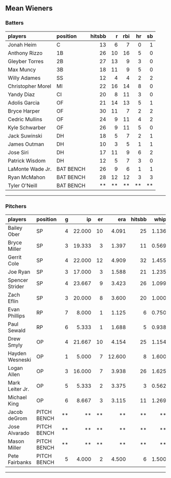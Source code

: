 ## Mean Wieners

### Batters

 
|players           |position  | hitsbb|  r| rbi| hr| sb| 
|:-----------------|:---------|------:|--:|---:|--:|--:| 
|Jonah Heim        |C         |     13|  6|   7|  0|  1| 
|Anthony Rizzo     |1B        |     26| 10|  16|  5|  0| 
|Gleyber Torres    |2B        |     27| 13|   9|  3|  0| 
|Max Muncy         |3B        |     18| 11|   9|  5|  0| 
|Willy Adames      |SS        |     12|  4|   4|  2|  2| 
|Christopher Morel |MI        |     22| 16|  14|  8|  0| 
|Yandy Diaz        |CI        |     20|  8|  11|  3|  0| 
|Adolis Garcia     |OF        |     21| 14|  13|  5|  1| 
|Bryce Harper      |OF        |     30| 11|   7|  2|  2| 
|Cedric Mullins    |OF        |     24|  9|  11|  4|  2| 
|Kyle Schwarber    |OF        |     26|  9|  11|  5|  0| 
|Jack Suwinski     |DH        |     18|  5|   7|  2|  1| 
|James Outman      |DH        |     10|  3|   5|  1|  1| 
|Jose Siri         |DH        |     17| 11|   9|  6|  2| 
|Patrick Wisdom    |DH        |     12|  5|   7|  3|  0| 
|LaMonte Wade Jr.  |BAT BENCH |     26|  9|   6|  1|  1| 
|Ryan McMahon      |BAT BENCH |     28| 12|  12|  3|  3| 
|Tyler O'Neill     |BAT BENCH |     **| **|  **| **| **| 


* * *

### Pitchers

 
|players         |position    |  g|     ip| er|    era| hitsbb|  whip| so|  w| sv| 
|:---------------|:-----------|--:|------:|--:|------:|------:|-----:|--:|--:|--:| 
|Bailey Ober     |SP          |  4| 22.000| 10|  4.091|     25| 1.136| 21|  1|  0| 
|Bryce Miller    |SP          |  3| 19.333|  3|  1.397|     11| 0.569| 13|  2|  0| 
|Gerrit Cole     |SP          |  4| 22.000| 12|  4.909|     32| 1.455| 21|  1|  0| 
|Joe Ryan        |SP          |  3| 17.000|  3|  1.588|     21| 1.235| 23|  2|  0| 
|Spencer Strider |SP          |  4| 23.667|  9|  3.423|     26| 1.099| 39|  1|  0| 
|Zach Eflin      |SP          |  3| 20.000|  8|  3.600|     20| 1.000| 17|  3|  0| 
|Evan Phillips   |RP          |  7|  8.000|  1|  1.125|      6| 0.750|  9|  1|  1| 
|Paul Sewald     |RP          |  6|  5.333|  1|  1.688|      5| 0.938|  8|  0|  2| 
|Drew Smyly      |OP          |  4| 21.667| 10|  4.154|     25| 1.154| 19|  2|  0| 
|Hayden Wesneski |OP          |  1|  5.000|  7| 12.600|      8| 1.600|  5|  0|  0| 
|Logan Allen     |OP          |  3| 16.000|  7|  3.938|     26| 1.625| 14|  0|  0| 
|Mark Leiter Jr. |OP          |  5|  5.333|  2|  3.375|      3| 0.562|  7|  0|  1| 
|Michael King    |OP          |  6|  8.667|  3|  3.115|     11| 1.269|  8|  1|  1| 
|Jacob deGrom    |PITCH BENCH | **|     **| **|     **|     **|    **| **| **| **| 
|Jose Alvarado   |PITCH BENCH | **|     **| **|     **|     **|    **| **| **| **| 
|Mason Miller    |PITCH BENCH | **|     **| **|     **|     **|    **| **| **| **| 
|Pete Fairbanks  |PITCH BENCH |  5|  4.000|  2|  4.500|      6| 1.500|  4|  0|  2| 


* * *



